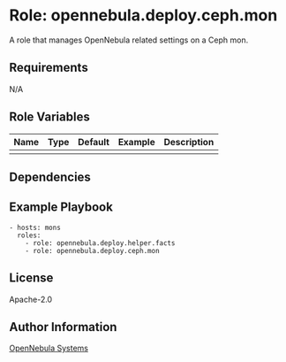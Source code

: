 Role: opennebula.deploy.ceph.mon
================================

A role that manages OpenNebula related settings on a Ceph mon.

Requirements
------------

N/A

Role Variables
--------------

| Name | Type | Default | Example | Description |
|------|------|---------|---------|-------------|
|      |      |         |         |             |

Dependencies
------------

Example Playbook
----------------

    - hosts: mons
      roles:
        - role: opennebula.deploy.helper.facts
        - role: opennebula.deploy.ceph.mon

License
-------

Apache-2.0

Author Information
------------------

[OpenNebula Systems](https://opennebula.io/)
